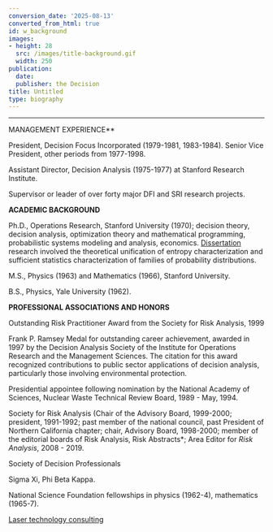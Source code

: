 ```yaml
---
conversion_date: '2025-08-13'
converted_from_html: true
id: w_background
images:
- height: 28
  src: /images/title-background.gif
  width: 250
publication:
  date: 
  publisher: the Decision
title: Untitled
type: biography
---
```


***

MANAGEMENT EXPERIENCE**

President, Decision Focus Incorporated (1979-1981, 1983-1984). Senior Vice President, other periods from 1977-1998.

Assistant Director, Decision Analysis (1975-1977) at Stanford Research Institute.

Supervisor or leader of over forty major DFI and SRI research projects.

**ACADEMIC BACKGROUND**

 Ph.D., Operations Research, Stanford University (1970); decision theory, decision analysis, optimization theory and mathematical programming, probabilistic systems modeling and analysis, economics. [Dissertation](phd_thesis.pdf) research involved the theoretical unification of entropy characterization and sufficient statistics characterization of families of probability distributions.

M.S., Physics (1963) and Mathematics (1966), Stanford University.

B.S., Physics, Yale University (1962).

**PROFESSIONAL ASSOCIATIONS AND HONORS**

Outstanding Risk Practitioner Award from the Society for Risk Analysis, 1999

Frank P. Ramsey Medal for outstanding career achievement, awarded in 1997 by the Decision Analysis Society of the Institute for Operations Research and the Management Sciences. The citation for this award recognized contributions to public sector applications of decision analysis, particularly those involving environmental protection.

Presidential appointee following nomination by the National Academy of Sciences, Nuclear Waste Technical Review Board, 1989 - May, 1994.

Society for Risk Analysis (Chair of the Advisory Board, 1999-2000; president, 1991-1992; past member of the national council, past President of Northern California chapter; chair, Advisory Board, 1998-2000; member of the editorial boards of Risk Analysis, Risk Abstracts*; Area Editor for *Risk Analysis*, 2008 - 2019.

Society of Decision Professionals

Sigma Xi, Phi Beta Kappa.

National Science Foundation fellowships in physics (1962-4), mathematics (1965-7).

 [Laser technology consulting](/w_laser.htm)

